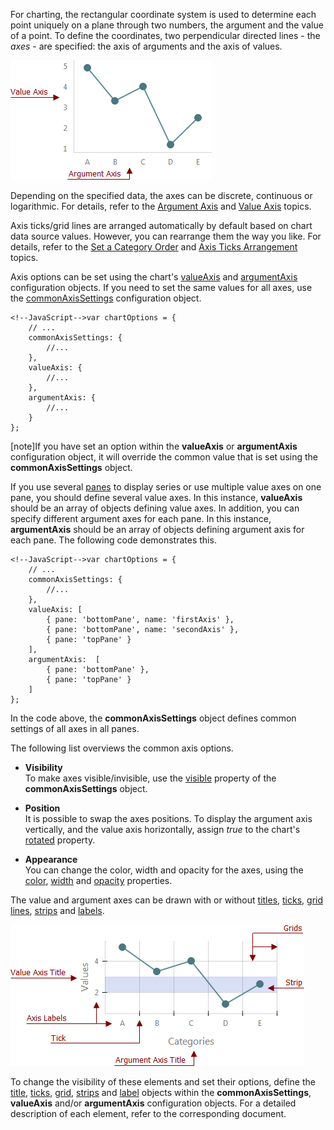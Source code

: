 For charting, the rectangular coordinate system is used to determine each point uniquely on a plane through two numbers, the argument and the value of a point. To define the coordinates, two perpendicular directed lines - the _axes_ - are specified: the axis of arguments and the axis of values.

![Axes](/images/ChartJS/Axes.png)

Depending on the specified data, the axes can be discrete, continuous or logarithmic. For details, refer to the [Argument Axis](/concepts/20%20Data%20Visualization/10%20Charts/10%20Chart%20Elements/050%20Axes/10%20Argument%20Axis.md '/Documentation/Guide/Data_Visualization/Charts/Chart_Elements/#Axes/Argument_Axis') and [Value Axis](/concepts/20%20Data%20Visualization/10%20Charts/10%20Chart%20Elements/050%20Axes/20%20Value%20Axis.md '/Documentation/Guide/Data_Visualization/Charts/Chart_Elements/#Axes/Value_Axis') topics.

Axis ticks/grid lines are arranged automatically by default based on chart data source values. However, you can rearrange them the way you like. For details, refer to the [Set a Category Order](/concepts/20%20Data%20Visualization/10%20Charts/10%20Chart%20Elements/050%20Axes/40%20Set%20a%20Category%20Order.md '/Documentation/Guide/Data_Visualization/Charts/Chart_Elements/#Axes/Set_a_Category_Order') and [Axis Ticks Arrangement](/concepts/20%20Data%20Visualization/10%20Charts/10%20Chart%20Elements/050%20Axes/30%20Axis%20Ticks%20Arrangement.md '/Documentation/Guide/Data_Visualization/Charts/Chart_Elements/#Axes/Axis_Ticks_Arrangement') topics.

Axis options can be set using the chart's [valueAxis](/api-reference/20%20Data%20Visualization%20Widgets/10%20dxChart/1%20Configuration/valueAxis '/Documentation/ApiReference/Data_Visualization_Widgets/dxChart/Configuration/valueAxis/') and [argumentAxis](/api-reference/20%20Data%20Visualization%20Widgets/10%20dxChart/1%20Configuration/argumentAxis '/Documentation/ApiReference/Data_Visualization_Widgets/dxChart/Configuration/argumentAxis/') configuration objects. If you need to set the same values for all axes, use the [commonAxisSettings](/api-reference/20%20Data%20Visualization%20Widgets/10%20dxChart/1%20Configuration/commonAxisSettings '/Documentation/ApiReference/Data_Visualization_Widgets/dxChart/Configuration/commonAxisSettings/') configuration object.

	<!--JavaScript-->var chartOptions = {
        // ...
		commonAxisSettings: {
			//...
		},
		valueAxis: {
			//...
		},
		argumentAxis: {
			//...
		}
	};

[note]If you have set an option within the **valueAxis** or **argumentAxis** configuration object, it will override the common value that is set using the **commonAxisSettings** object.

If you use several [panes](/concepts/20%20Data%20Visualization/10%20Charts/10%20Chart%20Elements/110%20Panes.md '/Documentation/Guide/Data_Visualization/Charts/Chart_Elements/#Panes') to display series or use multiple value axes on one pane, you should define several value axes. In this instance, **valueAxis** should be an array of objects defining value axes. In addition, you can specify different argument axes for each pane. In this instance, **argumentAxis** should be an array of objects defining argument axis for each pane. The following code demonstrates this.

	<!--JavaScript-->var chartOptions = {
        // ...
		commonAxisSettings: {
			//...
		},
		valueAxis: [
			{ pane: 'bottomPane', name: 'firstAxis' },
			{ pane: 'bottomPane', name: 'secondAxis' },
			{ pane: 'topPane' }
		],
		argumentAxis:  [
			{ pane: 'bottomPane' },
			{ pane: 'topPane' }
		]
	};

In the code above, the **commonAxisSettings** object defines common settings of all axes in all panes.

The following list overviews the common axis options.

* **Visibility**		
To make axes visible/invisible, use the [visible](/api-reference/20%20Data%20Visualization%20Widgets/10%20dxChart/1%20Configuration/commonAxisSettings/visible.md '/Documentation/ApiReference/Data_Visualization_Widgets/dxChart/Configuration/commonAxisSettings/#visible') property of the **commonAxisSettings** object.

* **Position**		
It is possible to swap the axes positions. To display the argument axis vertically, and the value axis horizontally, assign *true* to the chart's [rotated](/api-reference/20%20Data%20Visualization%20Widgets/10%20dxChart/1%20Configuration/rotated.md '/Documentation/ApiReference/Data_Visualization_Widgets/dxChart/Configuration/#rotated') property.

* **Appearance**		
You can change the color, width and opacity for the axes, using the [color](/api-reference/20%20Data%20Visualization%20Widgets/10%20dxChart/1%20Configuration/commonAxisSettings/color.md '/Documentation/ApiReference/Data_Visualization_Widgets/dxChart/Configuration/commonAxisSettings/#color'), [width](/api-reference/20%20Data%20Visualization%20Widgets/10%20dxChart/1%20Configuration/commonAxisSettings/width.md '/Documentation/ApiReference/Data_Visualization_Widgets/dxChart/Configuration/commonAxisSettings/#width') and [opacity](/api-reference/20%20Data%20Visualization%20Widgets/10%20dxChart/1%20Configuration/commonAxisSettings/opacity.md '/Documentation/ApiReference/Data_Visualization_Widgets/dxChart/Configuration/commonAxisSettings/#opacity') properties.

The value and argument axes can be drawn with or without [titles](/concepts/20%20Data%20Visualization/10%20Charts/10%20Chart%20Elements/060%20Axes%20Titles.md '/Documentation/Guide/Data_Visualization/Charts/Chart_Elements/#Axes_Titles'), [ticks](/concepts/20%20Data%20Visualization/10%20Charts/10%20Chart%20Elements/080%20Axis%20Ticks/01%20Axis%20Ticks.md '/Documentation/Guide/Data_Visualization/Charts/Chart_Elements/#Axis_Ticks'), [grid lines](/concepts/20%20Data%20Visualization/10%20Charts/10%20Chart%20Elements/090%20Grid/01%20Grid.md '/Documentation/Guide/Data_Visualization/Charts/Chart_Elements/#Grid'), [strips](/concepts/20%20Data%20Visualization/10%20Charts/10%20Chart%20Elements/100%20Strips.md '/Documentation/Guide/Data_Visualization/Charts/Chart_Elements/#Strips') and [labels](/concepts/20%20Data%20Visualization/10%20Charts/10%20Chart%20Elements/070%20Axis%20Labels.md '/Documentation/Guide/Data_Visualization/Charts/Chart_Elements/#Axis_Labels').

![Axis Elements](/images/ChartJS/AxisElements.png)

To change the visibility of these elements and set their options, define the [title](/api-reference/20%20Data%20Visualization%20Widgets/10%20dxChart/1%20Configuration/commonAxisSettings/title '/Documentation/ApiReference/Data_Visualization_Widgets/dxChart/Configuration/commonAxisSettings/title/'), [ticks](/api-reference/20%20Data%20Visualization%20Widgets/10%20dxChart/1%20Configuration/commonAxisSettings/tick '/Documentation/ApiReference/Data_Visualization_Widgets/dxChart/Configuration/commonAxisSettings/tick/'), [grid](/api-reference/20%20Data%20Visualization%20Widgets/10%20dxChart/1%20Configuration/commonAxisSettings/grid '/Documentation/ApiReference/Data_Visualization_Widgets/dxChart/Configuration/commonAxisSettings/grid/'), [strips](/api-reference/20%20Data%20Visualization%20Widgets/10%20dxChart/1%20Configuration/argumentAxis/strips '/Documentation/ApiReference/Data_Visualization_Widgets/dxChart/Configuration/argumentAxis/strips/') and [label](/api-reference/20%20Data%20Visualization%20Widgets/10%20dxChart/1%20Configuration/commonAxisSettings/label '/Documentation/ApiReference/Data_Visualization_Widgets/dxChart/Configuration/commonAxisSettings/label/') objects within the **commonAxisSettings**, **valueAxis** and/or **argumentAxis** configuration objects. For a detailed description of each element, refer to the corresponding document.